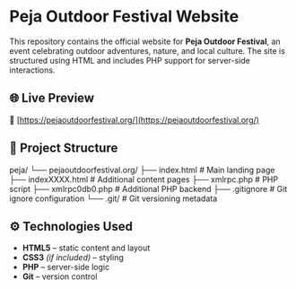 # Peja Outdoor Festival Website

This repository contains the official website for **Peja Outdoor Festival**, an event celebrating outdoor adventures, nature, and local culture. The site is structured using HTML and includes PHP support for server-side interactions.

## 🌐 Live Preview

🔗 [https://pejaoutdoorfestival.org/](https://pejaoutdoorfestival.org/)

## 🧾 Project Structure

peja/
└── pejaoutdoorfestival.org/
├── index.html # Main landing page
├── indexXXXX.html # Additional content pages
├── xmlrpc.php # PHP script
├── xmlrpc0db0.php # Additional PHP backend
├── .gitignore # Git ignore configuration
└── .git/ # Git versioning metadata

## ⚙️ Technologies Used

- **HTML5** – static content and layout
- **CSS3** *(if included)* – styling
- **PHP** – server-side logic
- **Git** – version control
